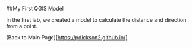 ##My First QGIS Model

In the first lab, we created a model to calculate the distance and direction from a point.

(Back to Main Page)[https://pdickson2.github.io/]

